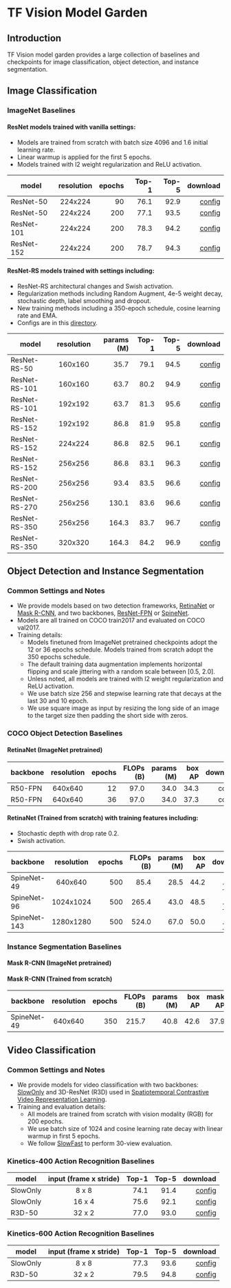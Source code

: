 # TF Vision Model Garden

## Introduction
TF Vision model garden provides a large collection of baselines and checkpoints for image classification, object detection, and instance segmentation.


## Image Classification
### ImageNet Baselines
#### ResNet models trained with vanilla settings:
* Models are trained from scratch with batch size 4096 and 1.6 initial learning rate.
* Linear warmup is applied for the first 5 epochs.
* Models trained with l2 weight regularization and ReLU activation.

| model        | resolution    | epochs  |  Top-1  |  Top-5  | download |
| ------------ |:-------------:|--------:|--------:|---------:|---------:|
| ResNet-50    | 224x224       |    90    | 76.1 | 92.9 | [config](https://github.com/tensorflow/models/blob/master/official/vision/beta/configs/experiments/image_classification/imagenet_resnet50_tpu.yaml) |
| ResNet-50    | 224x224       |    200   | 77.1 | 93.5 | [config](https://github.com/tensorflow/models/blob/master/official/vision/beta/configs/experiments/image_classification/imagenet_resnet50_tpu.yaml) |
| ResNet-101   | 224x224       |    200   | 78.3 | 94.2 | [config](https://github.com/tensorflow/models/blob/master/official/vision/beta/configs/experiments/image_classification/imagenet_resnet101_tpu.yaml) |
| ResNet-152   | 224x224       |    200   | 78.7 | 94.3 | [config](https://github.com/tensorflow/models/blob/master/official/vision/beta/configs/experiments/image_classification/imagenet_resnet152_tpu.yaml) |


#### ResNet-RS models trained with settings including:

*   ResNet-RS architectural changes and Swish activation.
*   Regularization methods including Random Augment, 4e-5 weight decay, stochastic depth, label smoothing and dropout.
*   New training methods including a 350-epoch schedule, cosine learning rate and
    EMA.
*   Configs are in this [directory](https://github.com/tensorflow/models/blob/master/official/vision/beta/configs/experiments/image_classification).

model     | resolution | params (M) | Top-1 | Top-5 | download
--------- | :--------: | -----: | ----: | ----: | -------:
ResNet-RS-50 | 160x160    | 35.7    | 79.1  | 94.5  | [config](https://github.com/tensorflow/models/blob/master/official/vision/beta/configs/experiments/image_classification/imagenet_resnetrs50_i160.yaml) |
ResNet-RS-101 | 160x160    | 63.7    | 80.2  | 94.9  | [config](https://github.com/tensorflow/models/blob/master/official/vision/beta/configs/experiments/image_classification/imagenet_resnetrs101_i160.yaml) |
ResNet-RS-101 | 192x192    | 63.7    | 81.3  | 95.6  | [config](https://github.com/tensorflow/models/blob/master/official/vision/beta/configs/experiments/image_classification/imagenet_resnetrs101_i192.yaml) |
ResNet-RS-152 | 192x192    | 86.8    | 81.9  | 95.8  | [config](https://github.com/tensorflow/models/blob/master/official/vision/beta/configs/experiments/image_classification/imagenet_resnetrs152_i192.yaml) |
ResNet-RS-152 | 224x224    | 86.8    | 82.5  | 96.1  | [config](https://github.com/tensorflow/models/blob/master/official/vision/beta/configs/experiments/image_classification/imagenet_resnetrs152_i224.yaml) |
ResNet-RS-152 | 256x256    | 86.8    | 83.1  | 96.3  | [config](https://github.com/tensorflow/models/blob/master/official/vision/beta/configs/experiments/image_classification/imagenet_resnetrs152_i256.yaml) |
ResNet-RS-200 | 256x256    | 93.4    | 83.5  | 96.6  | [config](https://github.com/tensorflow/models/blob/master/official/vision/beta/configs/experiments/image_classification/imagenet_resnetrs200_i256.yaml) |
ResNet-RS-270 | 256x256    | 130.1    | 83.6  | 96.6  | [config](https://github.com/tensorflow/models/blob/master/official/vision/beta/configs/experiments/image_classification/imagenet_resnetrs270_i256.yaml) |
ResNet-RS-350 | 256x256    |  164.3   | 83.7  | 96.7  | [config](https://github.com/tensorflow/models/blob/master/official/vision/beta/configs/experiments/image_classification/imagenet_resnetrs350_i256.yaml) |
ResNet-RS-350 | 320x320    | 164.3   | 84.2  | 96.9  | [config](https://github.com/tensorflow/models/blob/master/official/vision/beta/configs/experiments/image_classification/imagenet_resnetrs420_i256.yaml) |


## Object Detection and Instance Segmentation
### Common Settings and Notes
* We provide models based on two detection frameworks, [RetinaNet](https://arxiv.org/abs/1708.02002) or [Mask R-CNN](https://arxiv.org/abs/1703.06870), and two backbones, [ResNet-FPN](https://arxiv.org/abs/1612.03144) or [SpineNet](https://arxiv.org/abs/1912.05027).
* Models are all trained on COCO train2017 and evaluated on COCO val2017.
* Training details:
  * Models finetuned from ImageNet pretrained checkpoints adopt the 12 or 36 epochs schedule. Models trained from scratch adopt the 350 epochs schedule.
  * The default training data augmentation implements horizontal flipping and scale jittering with a random scale between [0.5, 2.0].
  * Unless noted, all models are trained with l2 weight regularization and ReLU activation.
  * We use batch size 256 and stepwise learning rate that decays at the last 30 and 10 epoch.
  * We use square image as input by resizing the long side of an image to the target size then padding the short side with zeros.

### COCO Object Detection Baselines
#### RetinaNet (ImageNet pretrained)
| backbone        | resolution    | epochs  | FLOPs (B)     | params (M) |  box AP |   download |
| ------------ |:-------------:| ---------:|-----------:|--------:|--------:|-----------:|
| R50-FPN      | 640x640       |    12    | 97.0 | 34.0 | 34.3 | config|
| R50-FPN      | 640x640       |    36    | 97.0 | 34.0 | 37.3 | config|

#### RetinaNet (Trained from scratch) with training features including:
* Stochastic depth with drop rate 0.2.
* Swish activation.

| backbone        | resolution    | epochs  | FLOPs (B)     | params (M) |  box AP |   download |
| ------------ |:-------------:| ---------:|-----------:|--------:|---------:|-----------:|
| SpineNet-49  | 640x640       |    500    | 85.4| 28.5 | 44.2 | [config](https://github.com/tensorflow/models/blob/master/official/vision/beta/configs/experiments/retinanet/coco_spinenet49_tpu.yaml) [TB.dev](https://tensorboard.dev/experiment/n2UN83TkTdyKZn3slCWulg/#scalars&_smoothingWeight=0)|
| SpineNet-96  | 1024x1024     |    500    | 265.4 | 43.0 | 48.5 |  [config](https://github.com/tensorflow/models/blob/master/official/vision/beta/configs/experiments/retinanet/coco_spinenet96_tpu.yaml) [TB.dev](https://tensorboard.dev/experiment/n2UN83TkTdyKZn3slCWulg/#scalars&_smoothingWeight=0)|
| SpineNet-143 | 1280x1280     |    500    | 524.0 | 67.0 | 50.0 | [config](https://github.com/tensorflow/models/blob/master/official/vision/beta/configs/experiments/retinanet/coco_spinenet143_tpu.yaml) [TB.dev](https://tensorboard.dev/experiment/n2UN83TkTdyKZn3slCWulg/#scalars&_smoothingWeight=0)|


### Instance Segmentation Baselines
#### Mask R-CNN (ImageNet pretrained)


#### Mask R-CNN (Trained from scratch)
| backbone        | resolution    | epochs  | FLOPs (B)  | params (M)  |  box AP |  mask AP  |   download |
| ------------ |:-------------:| ---------:|-----------:|--------:|--------:|-----------:|-----------:|
| SpineNet-49  | 640x640       |    350    | 215.7 | 40.8 | 42.6 | 37.9 | config |


## Video Classification
### Common Settings and Notes
* We provide models for video classification with two backbones: [SlowOnly](https://arxiv.org/abs/1812.03982) and 3D-ResNet (R3D) used in [Spatiotemporal Contrastive Video Representation Learning](https://arxiv.org/abs/2008.03800).
* Training and evaluation details:
  * All models are trained from scratch with vision modality (RGB) for 200 epochs.
  * We use batch size of 1024 and cosine learning rate decay with linear warmup in first 5 epochs.
  * We follow [SlowFast](https://arxiv.org/abs/1812.03982) to perform 30-view evaluation.

### Kinetics-400 Action Recognition Baselines
| model    | input (frame x stride) |  Top-1  |  Top-5  | download |
| -------- |:----------------------:|--------:|--------:|---------:|
| SlowOnly | 8 x 8                  |  74.1   |  91.4   | [config](https://github.com/tensorflow/models/blob/master/official/vision/beta/configs/experiments/video_classification/k400_slowonly8x8_tpu.yaml) |
| SlowOnly | 16 x 4                 |  75.6   |  92.1   | [config](https://github.com/tensorflow/models/blob/master/official/vision/beta/configs/experiments/video_classification/k400_slowonly16x4_tpu.yaml) |
| R3D-50   | 32 x 2                 |  77.0   |  93.0   | [config](https://github.com/tensorflow/models/blob/master/official/vision/beta/configs/experiments/video_classification/k400_3d-resnet50_tpu.yaml) |

### Kinetics-600 Action Recognition Baselines
| model    | input (frame x stride) |  Top-1  |  Top-5  | download |
| -------- |:----------------------:|--------:|--------:|---------:|
| SlowOnly | 8 x 8                  |  77.3   |  93.6   | [config](https://github.com/tensorflow/models/blob/master/official/vision/beta/configs/experiments/video_classification/k600_slowonly8x8_tpu.yaml) |
| R3D-50   | 32 x 2                 |  79.5   |  94.8   | [config](https://github.com/tensorflow/models/blob/master/official/vision/beta/configs/experiments/video_classification/k600_3d-resnet50_tpu.yaml) |

